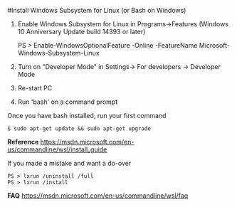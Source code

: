 #Install Windows Subsystem for Linux (or Bash on Windows)
1. Enable Windows Subsystem for Linux in Programs->Features (Windows 10 Anniversary Update build 14393 or later)

    PS > Enable-WindowsOptionalFeature -Online -FeatureName Microsoft-Windows-Subsystem-Linux
    
2. Turn on "Developer Mode" in Settings-> For developers -> Developer Mode
3. Re-start PC
4. Run 'bash' on a command prompt

Once you have bash installed, run your first command

    $ sudo apt-get update && sudo apt-get upgrade

**Reference** https://msdn.microsoft.com/en-us/commandline/wsl/install_guide

If you made a mistake and want a do-over

    PS > lxrun /uninstall /full
    PS > lxrun /install

**FAQ** https://msdn.microsoft.com/en-us/commandline/wsl/faq

